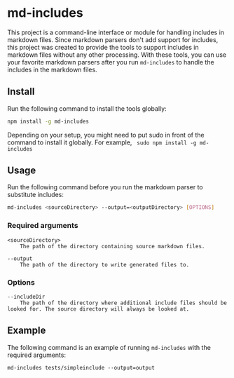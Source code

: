 # md-includes

This project is a command-line interface or module for handling includes in markdown files. Since markdown parsers don't add support for includes, this project was created to provide the tools to support includes in markdown files without any other processing. With these tools, you can use your favorite markdown parsers after you run `md-includes` to handle the includes in the markdown files.

## Install

Run the following command to install the tools globally:

``` bash
npm install -g md-includes
```

Depending on your setup, you might need to put sudo in front of the command to install it globally. For example, ` sudo npm install -g md-includes`

## Usage

Run the following command before you run the markdown parser to substitute includes:

```bash
md-includes <sourceDirectory> --output=<outputDirectory> [OPTIONS]
```

### Required arguments

```
<sourceDirectory>
	The path of the directory containing source markdown files.

--output
	The path of the directory to write generated files to.
```

### Options
```
--includeDir
	The path of the directory where additional include files should be looked for. The source directory will always be looked at.
```

## Example

The following command is an example of running `md-includes` with the required arguments:
```
md-includes tests/simpleinclude --output=output
```